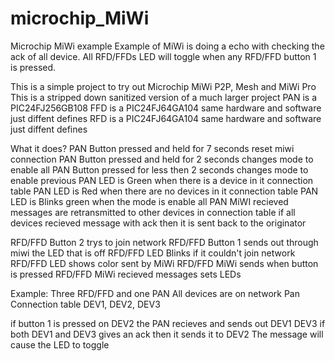 # microchip_MiWi
Microchip MiWi example
Example of MiWi is doing a echo with checking the ack of all device.
All RFD/FFDs LED will toggle when any RFD/FFD button 1 is pressed.

This is a simple project to try out Microchip MiWi P2P, Mesh and MiWi Pro
This is a stripped down sanitized version of a much larger project
PAN is a PIC24FJ256GB108
FFD is a PIC24FJ64GA104  same hardware and software just diffent defines
RFD is a PIC24FJ64GA104  same hardware and software just diffent defines

What it does?
PAN Button pressed and held for 7 seconds reset miwi connection
PAN Button pressed and held for 2 seconds changes mode to enable all
PAN Button pressed for less then 2 seconds changes mode to enable previous
PAN LED is Green when there is a device in it connection table
PAN LED is Red when there are no devices in it connection table
PAN LED is Blinks green when the mode is enable all
PAN MiWI recieved messages are retransmitted to other devices in connection table
		 if all devices recieved message with ack then it is sent back to the originator
		 
RFD/FFD Button 2 trys to join network
RFD/FFD Button 1 sends out through miwi the LED that is off
RFD/FFD LED Blinks if it couldn't join network
RFD/FFD LED shows color sent by MiWi
RFD/FFD MiWi sends when button is pressed
RFD/FFD MiWi recieved messages sets LEDs

Example:
Three RFD/FFD and one PAN
All devices are on network
Pan Connection table
DEV1,
DEV2,
DEV3

if button 1 is pressed on DEV2 the PAN recieves and sends out
DEV1
DEV3
if both DEV1 and DEV3 gives an ack then it sends it to DEV2
The message will cause the LED to toggle
